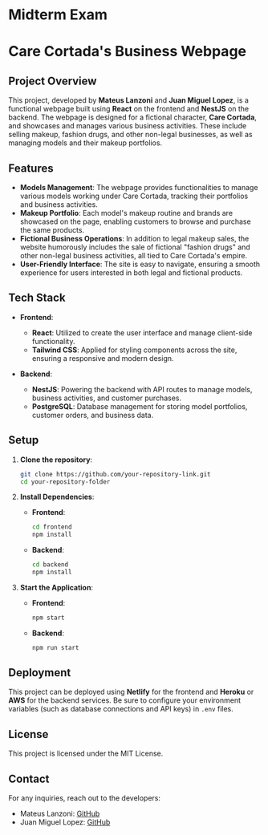 # Midterm Exam 
# Care Cortada's Business Webpage

## Project Overview

This project, developed by **Mateus Lanzoni** and **Juan Miguel Lopez**, is a functional webpage built using **React** on the frontend and **NestJS** on the backend. The webpage is designed for a fictional character, **Care Cortada**, and showcases and manages various business activities. These include selling makeup, fashion drugs, and other non-legal businesses, as well as managing models and their makeup portfolios.

## Features

- **Models Management**: The webpage provides functionalities to manage various models working under Care Cortada, tracking their portfolios and business activities.
- **Makeup Portfolio**: Each model's makeup routine and brands are showcased on the page, enabling customers to browse and purchase the same products.
- **Fictional Business Operations**: In addition to legal makeup sales, the website humorously includes the sale of fictional "fashion drugs" and other non-legal business activities, all tied to Care Cortada's empire.
- **User-Friendly Interface**: The site is easy to navigate, ensuring a smooth experience for users interested in both legal and fictional products.

## Tech Stack

- **Frontend**: 
  - **React**: Utilized to create the user interface and manage client-side functionality.
  - **Tailwind CSS**: Applied for styling components across the site, ensuring a responsive and modern design.
  
- **Backend**: 
  - **NestJS**: Powering the backend with API routes to manage models, business activities, and customer purchases.
  - **PostgreSQL**: Database management for storing model portfolios, customer orders, and business data.

## Setup

1. **Clone the repository**:
    ```bash
    git clone https://github.com/your-repository-link.git
    cd your-repository-folder
    ```

2. **Install Dependencies**:
    - **Frontend**:
      ```bash
      cd frontend
      npm install
      ```
    - **Backend**:
      ```bash
      cd backend
      npm install
      ```

3. **Start the Application**:
    - **Frontend**:
      ```bash
      npm start
      ```
    - **Backend**:
      ```bash
      npm run start
      ```

## Deployment

This project can be deployed using **Netlify** for the frontend and **Heroku** or **AWS** for the backend services. Be sure to configure your environment variables (such as database connections and API keys) in `.env` files.

## License

This project is licensed under the MIT License.

## Contact

For any inquiries, reach out to the developers:
- Mateus Lanzoni: [GitHub](https://github.com/mateuslanzoni)
- Juan Miguel Lopez: [GitHub](https://github.com/juan-miguel-lopez)

